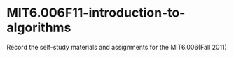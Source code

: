 # MIT6.006F11-introduction-to-algorithms
Record the self-study materials and assignments for the MIT6.006(Fall 2011)
